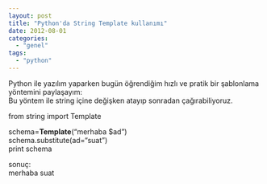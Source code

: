 ```yaml
---
layout: post
title: "Python'da String Template kullanımı"
date: 2012-08-01
categories: 
  - "genel"
tags: 
  - "python"
---
```


Python ile yazılım yaparken bugün öğrendiğim hızlı ve pratik bir şablonlama yöntemini paylaşayım:  
Bu yöntem ile string içine değişken atayıp sonradan çağırabiliyoruz.  
  
from string import Template  
  
schema=**Template**(“merhaba $ad”)  
schema.substitute(ad\=“suat”)  
print schema  
  
sonuç:  
merhaba suat
